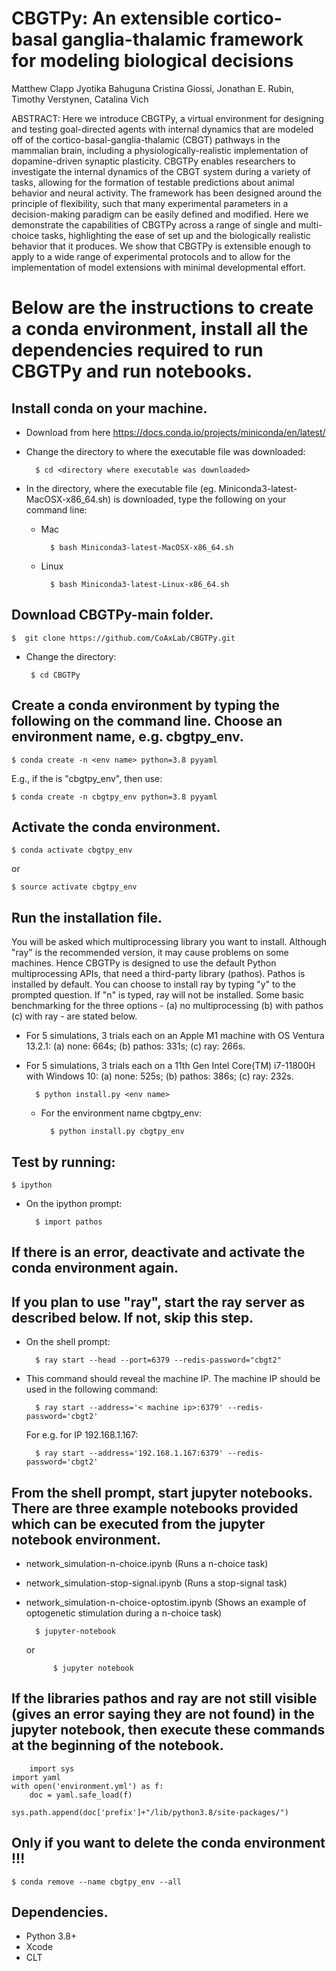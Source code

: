 # CBGTPy: An extensible cortico-basal ganglia-thalamic framework for modeling biological decisions
Matthew Clapp Jyotika Bahuguna Cristina Giossi, Jonathan E. Rubin, Timothy Verstynen, Catalina Vich

ABSTRACT: Here we introduce CBGTPy, a virtual environment for designing and testing goal-directed agents with internal dynamics that are modeled off of the cortico-basal-ganglia-thalamic (CBGT) pathways in the mammalian brain, including a physiologically-realistic implementation of dopamine-driven synaptic plasticity. CBGTPy enables researchers to investigate the internal dynamics of the CBGT system during a variety of tasks, allowing for the formation of testable predictions about animal behavior and neural activity. The framework has been designed around the principle of flexibility, such that many experimental parameters in a decision-making paradigm can be easily defined and modified. Here we demonstrate the capabilities of CBGTPy across a range of single and multi-choice tasks, highlighting the ease of set up and the biologically realistic behavior that it produces. We show that CBGTPy is extensible enough to apply to a wide range of experimental protocols and to allow for the implementation of model extensions with minimal developmental effort. 

# Below are the instructions to create a conda environment, install all the dependencies required to run CBGTPy and run notebooks.


## Install conda on your machine.
* Download from here https://docs.conda.io/projects/miniconda/en/latest/
	
* Change the directory to where the executable file was downloaded:

  		$ cd <directory where executable was downloaded>
  	
* In the directory, where the executable file (eg. Miniconda3-latest-MacOSX-x86_64.sh) is downloaded, type the following on your command line:

	* Mac
 
			$ bash Miniconda3-latest-MacOSX-x86_64.sh
 	* Linux
  
   			$ bash Miniconda3-latest-Linux-x86_64.sh


## Download CBGTPy-main folder.
	
 	$  git clone https://github.com/CoAxLab/CBGTPy.git

 * Change the directory:

		$ cd CBGTPy
  	

## Create a conda environment by typing the following on the command line. Choose an environment name, e.g. cbgtpy_env.
	$ conda create -n <env name> python=3.8 pyyaml
	
E.g., if the <env name> is "cbgtpy_env", then use:
 
	$ conda create -n cbgtpy_env python=3.8 pyyaml
 
## Activate the conda environment.
	$ conda activate cbgtpy_env
 or 
  	
   	$ source activate cbgtpy_env
   
## Run the installation file. 

You will be asked which multiprocessing library you want to install. Although "ray" is the recommended version, it may cause problems on some machines.
Hence CBGTPy is designed to use the default Python multiprocessing APIs, that need a third-party library (pathos). Pathos is installed by default. 
You can choose to install ray by typing "y" to the prompted question. If "n" is typed, ray will not be installed. 
Some basic benchmarking for the three options - (a) no multiprocessing (b) with pathos (c) with ray - are stated below.
	
* For 5 simulations, 3 trials each on an Apple M1 machine with OS Ventura 13.2.1:
 (a) none: 664s; (b) pathos: 331s; (c) ray:  266s.
  	
* For 5 simulations, 3 trials each on a 11th Gen Intel Core(TM) i7-11800H with Windows 10:
 (a) none: 525s; (b) pathos: 386s; (c) ray: 232s.

		$ python install.py <env name>

	* For the environment name cbgtpy_env:

  			$ python install.py cbgtpy_env
 
## Test by running:
	$ ipython

* On the ipython prompt:

 		$ import pathos

## If there is an error, deactivate and activate the conda environment again.

## If you plan to use "ray", start the ray server as described below. If not, skip this step.
* On the shell prompt:

		$ ray start --head --port=6379 --redis-password="cbgt2"
  
* This command should reveal the machine IP. The machine IP should be used in the following command:

  		$ ray start --address='< machine ip>:6379' --redis-password='cbgt2'
    
  For e.g. for IP 192.168.1.167:

  		$ ray start --address='192.168.1.167:6379' --redis-password='cbgt2'



## From the shell prompt, start jupyter notebooks. There are three example notebooks provided which can be executed from the jupyter notebook environment.
* network_simulation-n-choice.ipynb (Runs a n-choice task)
* network_simulation-stop-signal.ipynb (Runs a stop-signal task)
* network_simulation-n-choice-optostim.ipynb (Shows an example of optogenetic stimulation during a n-choice task)
 
		$ jupyter-notebook 
 	
  	or
  		
        	$ jupyter notebook

## If the libraries pathos and ray are not still visible (gives an error saying they are not found) in the jupyter notebook, then execute these commands at the beginning of the notebook.
	
        import sys
	import yaml
	with open('environment.yml') as f:
	    doc = yaml.safe_load(f)
	    
	sys.path.append(doc['prefix']+"/lib/python3.8/site-packages/")

## Only if you want to delete the conda environment !!!
	$ conda remove --name cbgtpy_env --all

## Dependencies.
   * Python 3.8+
   * Xcode
   * CLT  




